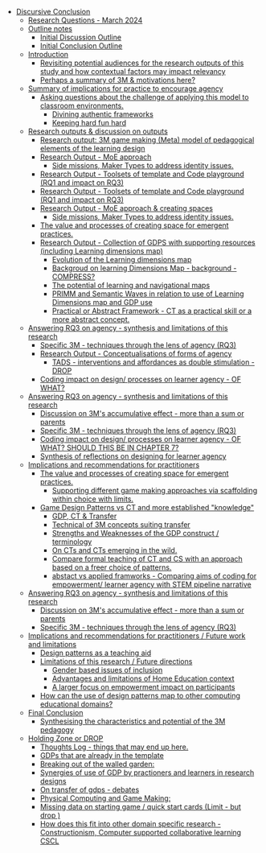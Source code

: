 -   [Discursive Conclusion](#discursive-conclusion)
    -   [Research Questions - March
        2024](#research-questions---march-2024)
    -   [Outline notes](#outline-notes)
        -   [Initial Discussion Outline](#initial-discussion-outline)
        -   [Initial Conclusion Outline](#initial-conclusion-outline)
    -   [Introduction](#introduction)
        -   [Revisiting potential audiences for the research outputs of
            this study and how contextual factors may impact
            relevancy](#revisiting-potential-audiences-for-the-research-outputs-of-this-study-and-how-contextual-factors-may-impact-relevancy)
        -   [Perhaps a summary of 3M & motivations
            here?](#perhaps-a-summary-of-3m-motivations-here)
    -   [Summary of implications for practice to encourage
        agency](#summary-of-implications-for-practice-to-encourage-agency)
        -   [Asking questions about the challenge of applying this model
            to classroom
            environments.](#asking-questions-about-the-challenge-of-applying-this-model-to-classroom-environments.)
            -   [Divining authentic
                frameworks](#divining-authentic-frameworks)
            -   [Keeping hard fun hard](#keeping-hard-fun-hard)
    -   [Research outputs & discussion on
        outputs](#research-outputs-discussion-on-outputs)
        -   [Research output: 3M game making (Meta) model of pedagogical
            elements of the learning
            design](#research-output-3m-game-making-meta-model-of-pedagogical-elements-of-the-learning-design)
        -   [Research Output - MoE
            approach](#research-output---moe-approach)
            -   [Side missions, Maker Types to address identity
                issues.](#side-missions-maker-types-to-address-identity-issues.)
        -   [Research Output - Toolsets of template and Code playground
            (RQ1 and impact on
            RQ3)](#research-output---toolsets-of-template-and-code-playground-rq1-and-impact-on-rq3)
        -   [Research Output - Toolsets of template and Code playground
            (RQ1 and impact on
            RQ3)](#research-output---toolsets-of-template-and-code-playground-rq1-and-impact-on-rq3-1)
        -   [Research Output - MoE approach & creating
            spaces](#research-output---moe-approach-creating-spaces)
            -   [Side missions, Maker Types to address identity
                issues.](#side-missions-maker-types-to-address-identity-issues.-1)
        -   [The value and processes of creating space for emergent
            practices.](#the-value-and-processes-of-creating-space-for-emergent-practices.)
        -   [Research Output - Collection of GDPS with supporting
            resources (including Learning dimensions
            map)](#research-output---collection-of-gdps-with-supporting-resources-including-learning-dimensions-map)
            -   [Evolution of the Learning dimensions
                map](#evolution-of-the-learning-dimensions-map)
            -   [Backgroud on learning Dimensions Map - background -
                COMPRESS?](#backgroud-on-learning-dimensions-map---background---compress)
            -   [The potential of learning and navigational
                maps](#the-potential-of-learning-and-navigational-maps)
            -   [PRIMM and Semantic Waves in relation to use of Learning
                Dimensions map and GDP
                use](#primm-and-semantic-waves-in-relation-to-use-of-learning-dimensions-map-and-gdp-use)
            -   [Practical or Abstract Framework - CT as a practical
                skill or a more abstract
                concept.](#practical-or-abstract-framework---ct-as-a-practical-skill-or-a-more-abstract-concept.)
    -   [Answering RQ3 on agency - synthesis and limitations of this
        research](#answering-rq3-on-agency---synthesis-and-limitations-of-this-research)
        -   [Specific 3M - techniques through the lens of agency
            (RQ3)](#specific-3m---techniques-through-the-lens-of-agency-rq3)
        -   [Research Output - Conceptualisations of forms of
            agency](#research-output---conceptualisations-of-forms-of-agency)
            -   [TADS - interventions and affordances as double
                stimulation -
                DROP](#tads---interventions-and-affordances-as-double-stimulation---drop)
        -   [Coding impact on design/ processes on learner agency - OF
            WHAT?](#coding-impact-on-design-processes-on-learner-agency---of-what)
    -   [Answering RQ3 on agency - synthesis and limitations of this
        research](#answering-rq3-on-agency---synthesis-and-limitations-of-this-research-1)
        -   [Discussion on 3M's accumulative effect - more than a sum or
            parents](#discussion-on-3ms-accumulative-effect---more-than-a-sum-or-parents)
        -   [Specific 3M - techniques through the lens of agency
            (RQ3)](#specific-3m---techniques-through-the-lens-of-agency-rq3-1)
        -   [Coding impact on design/ processes on learner agency - OF
            WHAT? SHOULD THIS BE IN CHAPTER
            7?](#coding-impact-on-design-processes-on-learner-agency---of-what-should-this-be-in-chapter-7)
        -   [Synthesis of reflections on designing for learner
            agency](#synthesis-of-reflections-on-designing-for-learner-agency)
    -   [Implications and recommendations for
        practitioners](#implications-and-recommendations-for-practitioners)
        -   [The value and processes of creating space for emergent
            practices.](#the-value-and-processes-of-creating-space-for-emergent-practices.-1)
            -   [Supporting different game making approaches via
                scaffolding within choice with
                limits.](#supporting-different-game-making-approaches-via-scaffolding-within-choice-with-limits.)
        -   [Game Design Patterns vs CT and more established
            "knowledge"](#game-design-patterns-vs-ct-and-more-established-knowledge)
            -   [GDP, CT & Transfer](#gdp-ct-transfer)
            -   [Technical of 3M concepts suiting
                transfer](#technical-of-3m-concepts-suiting-transfer)
            -   [Strengths and Weaknesses of the GDP construct /
                terminology](#strengths-and-weaknesses-of-the-gdp-construct-terminology)
            -   [On CTs and CTs emerging in the
                wild.](#on-cts-and-cts-emerging-in-the-wild.)
            -   [Compare formal teaching of CT and CS with an approach
                based on a freer choice of
                patterns.](#compare-formal-teaching-of-ct-and-cs-with-an-approach-based-on-a-freer-choice-of-patterns.)
            -   [abstact vs applied framworks - Comparing aims of coding
                for empowerment/ learner agency with STEM pipeline
                narrative](#abstact-vs-applied-framworks---comparing-aims-of-coding-for-empowerment-learner-agency-with-stem-pipeline-narrative)
    -   [Answering RQ3 on agency - synthesis and limitations of this
        research](#answering-rq3-on-agency---synthesis-and-limitations-of-this-research-2)
        -   [Discussion on 3M's accumulative effect - more than a sum or
            parents](#discussion-on-3ms-accumulative-effect---more-than-a-sum-or-parents-1)
        -   [Specific 3M - techniques through the lens of agency
            (RQ3)](#specific-3m---techniques-through-the-lens-of-agency-rq3-2)
    -   [Implications and recommendations for practitioners / Future
        work and
        limitations](#implications-and-recommendations-for-practitioners-future-work-and-limitations)
        -   [Design patterns as a teaching
            aid](#design-patterns-as-a-teaching-aid)
        -   [Limitations of this research / Future
            directions](#limitations-of-this-research-future-directions)
            -   [Gender based issues of
                inclusion](#gender-based-issues-of-inclusion)
            -   [Advantages and limitations of Home Education
                context](#advantages-and-limitations-of-home-education-context)
            -   [A larger focus on empowerment impact on
                participants](#a-larger-focus-on-empowerment-impact-on-participants)
        -   [How can the use of design patterns map to other computing
            educational
            domains?](#how-can-the-use-of-design-patterns-map-to-other-computing-educational-domains)
    -   [Final Conclusion](#final-conclusion)
        -   [Synthesising the characteristics and potential of the 3M
            pedagogy](#synthesising-the-characteristics-and-potential-of-the-3m-pedagogy)
    -   [Holding Zone or DROP](#holding-zone-or-drop)
        -   [Thoughts Log - things that may end up
            here.](#thoughts-log---things-that-may-end-up-here.)
        -   [GDPs that are already in the
            template](#gdps-that-are-already-in-the-template)
        -   [Breaking out of the walled
            garden:](#breaking-out-of-the-walled-garden)
        -   [Synergies of use of GDP by practioners and learners in
            research
            designs](#synergies-of-use-of-gdp-by-practioners-and-learners-in-research-designs)
        -   [On transfer of gdps -
            debates](#on-transfer-of-gdps---debates)
        -   [Physical Computing and Game
            Making:](#physical-computing-and-game-making)
        -   [Missing data on starting game / quick start cards (Limit -
            but drop
            )](#missing-data-on-starting-game-quick-start-cards-limit---but-drop)
        -   [How does this fit into other domain specific research -
            Constructionism, Computer supported collaborative learning
            CSCL](#how-does-this-fit-into-other-domain-specific-research---constructionism-computer-supported-collaborative-learning-cscl)
